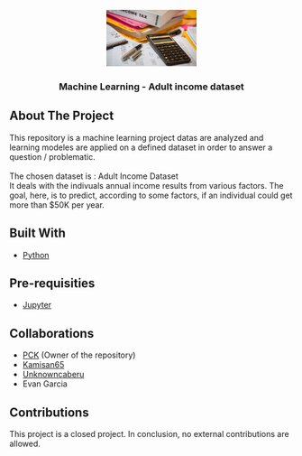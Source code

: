 <div id="top"></div>

<!-- PROJECT LOGO -->
<br />
<div align="center">
    <a href="">
    <img src="readme-images/income_illustration.png" alt="Logo" width="160" height="100">
  </a>

<h3 align="center">Machine Learning - Adult income dataset</h3>
</div>

<!-- ABOUT THE PROJECT -->
## About The Project

This repository is a machine learning project datas are analyzed and learning modeles are applied on a defined dataset in order to answer a question / problematic.</br></br>
The chosen dataset is : Adult Income Dataset</br>
It deals with the indivuals annual income results from various factors. The goal, here, is to predict, according to some factors, if an individual could get more than $50K per year.

## Built With

* [Python](https://www.python.org)

## Pre-requisities

* [Jupyter](https://jupyter.org)

## Collaborations

* [PCK](https://github.com/PritamCharles) (Owner of the repository)
* [Kamisan65](https://github.com/Kamisan65)
* [Unknowncaberu](https://github.com/Unknowncaberu)
* Evan Garcia

## Contributions

This project is a closed project. In conclusion, no external contributions are allowed.
